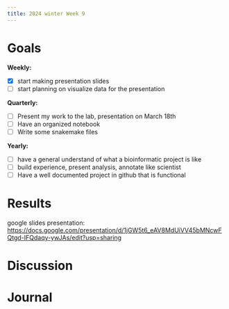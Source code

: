 ```yaml
---
title: 2024 winter Week 9
---
```


# Goals
**Weekly:**
- [x]  start making presentation slides
- [ ]  start planning on visualize data for the presentation
 
**Quarterly:**
- [ ] Present my work to the lab, presentation on March 18th
- [ ] Have an organized notebook
- [ ] Write some snakemake files 

**Yearly:**
- [ ] have a general understand of what a bioinformatic project is like
- [ ] build experience, present analysis, annotate like scientist
- [ ] Have a well documented project in github that is functional
      
# Results
google slides presentation:
https://docs.google.com/presentation/d/1jGW5t6_eAV8MdUiVV45bMNcwFQtgd-IFQdaqy-ywJAs/edit?usp=sharing

# Discussion
 
# Journal
